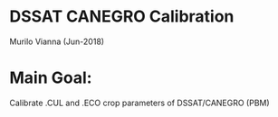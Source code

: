 # DSSAT CANEGRO Calibration
Murilo Vianna (Jun-2018)

# Main Goal:
Calibrate .CUL and .ECO crop parameters of DSSAT/CANEGRO (PBM)